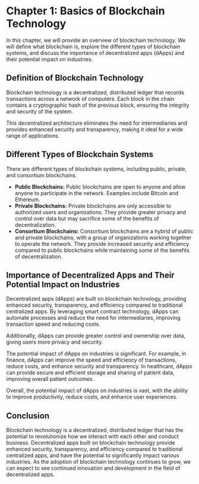 Chapter 1: Basics of Blockchain Technology
==========================================

In this chapter, we will provide an overview of blockchain technology. We will define what blockchain is, explore the different types of blockchain systems, and discuss the importance of decentralized apps (dApps) and their potential impact on industries.

Definition of Blockchain Technology
-----------------------------------

Blockchain technology is a decentralized, distributed ledger that records transactions across a network of computers. Each block in the chain contains a cryptographic hash of the previous block, ensuring the integrity and security of the system.

This decentralized architecture eliminates the need for intermediaries and provides enhanced security and transparency, making it ideal for a wide range of applications.

Different Types of Blockchain Systems
-------------------------------------

There are different types of blockchain systems, including public, private, and consortium blockchains.

* **Public Blockchains:** Public blockchains are open to anyone and allow anyone to participate in the network. Examples include Bitcoin and Ethereum.
* **Private Blockchains:** Private blockchains are only accessible to authorized users and organizations. They provide greater privacy and control over data but may sacrifice some of the benefits of decentralization.
* **Consortium Blockchains:** Consortium blockchains are a hybrid of public and private blockchains, with a group of organizations working together to operate the network. They provide increased security and efficiency compared to public blockchains while maintaining some of the benefits of decentralization.

Importance of Decentralized Apps and Their Potential Impact on Industries
-------------------------------------------------------------------------

Decentralized apps (dApps) are built on blockchain technology, providing enhanced security, transparency, and efficiency compared to traditional centralized apps. By leveraging smart contract technology, dApps can automate processes and reduce the need for intermediaries, improving transaction speed and reducing costs.

Additionally, dApps can provide greater control and ownership over data, giving users more privacy and security.

The potential impact of dApps on industries is significant. For example, in finance, dApps can improve the speed and efficiency of transactions, reduce costs, and enhance security and transparency. In healthcare, dApps can provide secure and efficient storage and sharing of patient data, improving overall patient outcomes.

Overall, the potential impact of dApps on industries is vast, with the ability to improve productivity, reduce costs, and enhance user experiences.

Conclusion
----------

Blockchain technology is a decentralized, distributed ledger that has the potential to revolutionize how we interact with each other and conduct business. Decentralized apps built on blockchain technology provide enhanced security, transparency, and efficiency compared to traditional centralized apps, and have the potential to significantly impact various industries. As the adoption of blockchain technology continues to grow, we can expect to see continued innovation and development in the field of decentralized apps.

